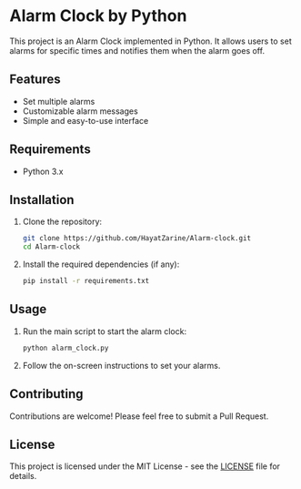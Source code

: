 # Alarm Clock by Python

This project is an Alarm Clock implemented in Python. It allows users to set alarms for specific times and notifies them when the alarm goes off.

## Features

- Set multiple alarms
- Customizable alarm messages
- Simple and easy-to-use interface

## Requirements

- Python 3.x

## Installation

1. Clone the repository:
    ```sh
    git clone https://github.com/HayatZarine/Alarm-clock.git
    cd Alarm-clock
    ```

2. Install the required dependencies (if any):
    ```sh
    pip install -r requirements.txt
    ```

## Usage

1. Run the main script to start the alarm clock:
    ```sh
    python alarm_clock.py
    ```

2. Follow the on-screen instructions to set your alarms.

## Contributing

Contributions are welcome! Please feel free to submit a Pull Request.

## License

This project is licensed under the MIT License - see the [LICENSE](LICENSE) file for details.
